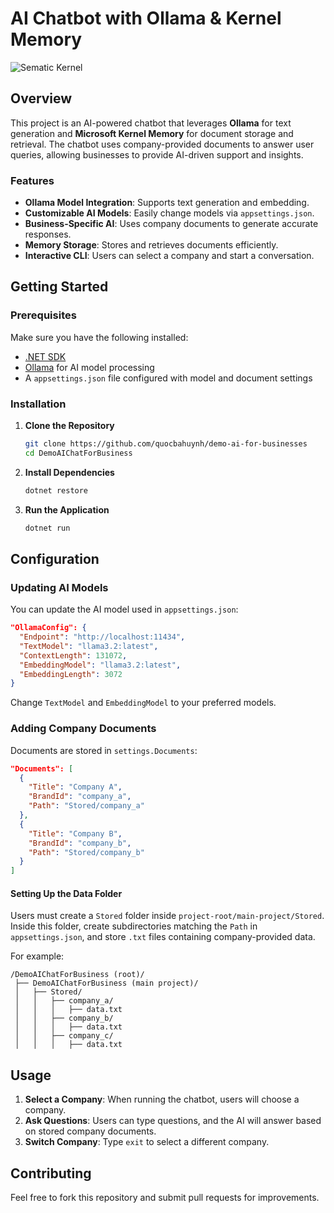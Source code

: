 # AI Chatbot with Ollama & Kernel Memory
![Sematic Kernel](https://github.com/user-attachments/assets/44cd5ab6-2f1e-4a97-8ab9-97edc45d46f6)

## Overview
This project is an AI-powered chatbot that leverages **Ollama** for text generation and **Microsoft Kernel Memory** for document storage and retrieval. The chatbot uses company-provided documents to answer user queries, allowing businesses to provide AI-driven support and insights. 

### Features
- **Ollama Model Integration**: Supports text generation and embedding.
- **Customizable AI Models**: Easily change models via `appsettings.json`.
- **Business-Specific AI**: Uses company documents to generate accurate responses.
- **Memory Storage**: Stores and retrieves documents efficiently.
- **Interactive CLI**: Users can select a company and start a conversation.

## Getting Started

### Prerequisites
Make sure you have the following installed:
- [.NET SDK](https://dotnet.microsoft.com/en-us/download)
- [Ollama](https://ollama.ai) for AI model processing
- A `appsettings.json` file configured with model and document settings

### Installation
1. **Clone the Repository**
   ```sh
   git clone https://github.com/quocbahuynh/demo-ai-for-businesses
   cd DemoAIChatForBusiness
   ```

2. **Install Dependencies**
   ```sh
   dotnet restore
   ```

3. **Run the Application**
   ```sh
   dotnet run
   ```

## Configuration
### Updating AI Models
You can update the AI model used in `appsettings.json`:
```json
"OllamaConfig": {
  "Endpoint": "http://localhost:11434",
  "TextModel": "llama3.2:latest",
  "ContextLength": 131072,
  "EmbeddingModel": "llama3.2:latest",
  "EmbeddingLength": 3072
}
```
Change `TextModel` and `EmbeddingModel` to your preferred models.

### Adding Company Documents
Documents are stored in `settings.Documents`:
```json
"Documents": [
  {
    "Title": "Company A",
    "BrandId": "company_a",
    "Path": "Stored/company_a"
  },
  {
    "Title": "Company B",
    "BrandId": "company_b",
    "Path": "Stored/company_b"
  }
]
```
#### Setting Up the Data Folder
Users must create a `Stored` folder inside `project-root/main-project/Stored`. Inside this folder, create subdirectories matching the `Path` in `appsettings.json`, and store `.txt` files containing company-provided data.

For example:
```
/DemoAIChatForBusiness (root)/
 ├── DemoAIChatForBusiness (main project)/
 │   ├── Stored/
 │   │   ├── company_a/
 │   │   │   ├── data.txt
 │   │   ├── company_b/
 │   │   │   ├── data.txt
 │   │   ├── company_c/
 │   │   │   ├── data.txt
```

## Usage
1. **Select a Company**: When running the chatbot, users will choose a company.
2. **Ask Questions**: Users can type questions, and the AI will answer based on stored company documents.
3. **Switch Company**: Type `exit` to select a different company.

## Contributing
Feel free to fork this repository and submit pull requests for improvements.
